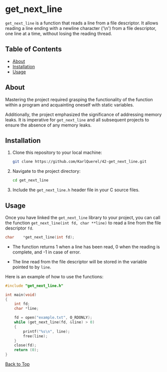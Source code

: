 <a id="top"></a>

# get_next_line
`get_next_line` is a function that reads a line from a file descriptor. It allows reading a line ending with a newline character ('\n') from a file descriptor, one line at a time, without losing the reading thread.

## Table of Contents
- [About](#about)
- [Installation](#installation)
- [Usage](#usage)


## About
Mastering the project required grasping the functionality of the function within a program and acquainting oneself with static variables.

Additionally, the project emphasized the significance of addressing memory leaks. It is imperative for `get_next_line` and all subsequent projects to ensure the absence of any memory leaks.

## Installation
1. Clone this repository to your local machine:
	```sh
	git clone https://github.com/KarlQuerel/42-get_next_line.git
	```

2. Navigate to the project directory:
	```sh
	cd get_next_line
	```
3. Include the `get_next_line.h` header file in your C source files.


## Usage
Once you have linked the `get_next_line` library to your project, you can call the function `get_next_line(int fd, char **line)` to read a line from the file descriptor `fd`.
```c
char	*get_next_line(int fd);
```
- The function returns 1 when a line has been read, 0 when the reading is complete, and -1 in case of error.

- The line read from the file descriptor will be stored in the variable pointed to by `line`.

Here is an example of how to use the functions:

```c
#include "get_next_line.h"

int main(void)
{
	int fd;
	char *line;

	fd = open("example.txt", O_RDONLY);
	while (get_next_line(fd, &line) > 0)
	{
		printf("%s\n", line);
		free(line);
	}
	close(fd);
	return (0);
}
```

[Back to Top](#top)
